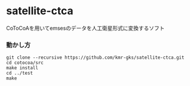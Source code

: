 # satellite-ctca
CoToCoAを用いてemsesのデータを人工衛星形式に変換するソフト

### 動かし方
```
git clone --recursive https://github.com/kmr-gks/satellite-ctca.git
cd cotocoa/src
make install
cd ../test
make
```
